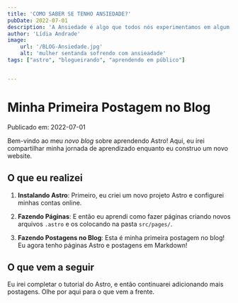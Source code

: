 ```yaml
---
title: 'COMO SABER SE TENHO ANSIEDADE?'
pubDate: 2022-07-01
description: 'A Ansiedade é algo que todos nós experimentamos em algum momento da vida, mas como saber se ela está se tornando um problema?'
author: 'Lídia Andrade'
image:
    url: '/BLOG-Ansiedade.jpg'
    alt: 'mulher sentanda sofrendo com ansieadade'
tags: ["astro", "blogueirando", "aprendendo em público"]


---
```

# Minha Primeira Postagem no Blog

Publicado em: 2022-07-01

Bem-vindo ao meu _novo blog_ sobre aprendendo Astro! Aqui, eu irei compartilhar minha jornada de aprendizado enquanto eu construo um novo website.

## O que eu realizei

1. **Instalando Astro**: Primeiro, eu criei um novo projeto Astro e configurei minhas contas online.

2. **Fazendo Páginas**: E então eu aprendi como fazer páginas criando novos arquivos `.astro` e os colocando na pasta `src/pages/`.

3. **Fazendo Postagens no Blog**: Esta é minha primeira postagem no blog! Eu agora tenho páginas Astro e postagens em Markdown!

## O que vem a seguir

Eu irei completar o tutorial do Astro, e então continuarei adicionando mais postagens. Olhe por aqui para o que vem a frente.